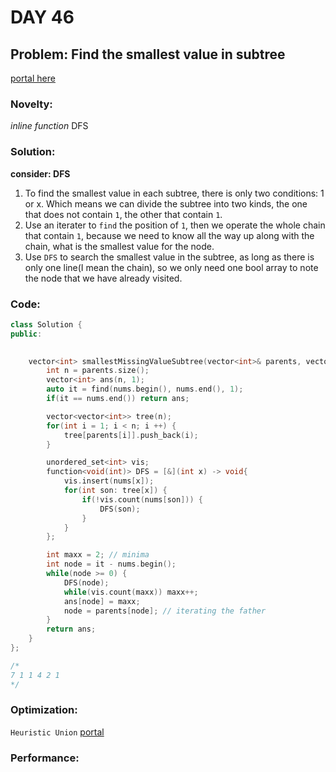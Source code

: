 # DAY 46
## Problem: Find the smallest value in subtree

[portal here](https://leetcode.cn/problems/smallest-missing-genetic-value-in-each-subtree/description/)

### Novelty:

_inline function_ DFS

###  Solution:

**consider: DFS**

1. To find the smallest value in each subtree, there is only two conditions: 1 or x. Which means we can divide the subtree into two kinds, the one that does not contain `1`, the other that contain `1`.
2. Use an iterater to `find` the position of `1`, then we operate the whole chain that contain `1`, because we need to know all the way up along with the chain, what is the smallest value for the node.
3. Use `DFS` to search the smallest value in the subtree, as long as there is only one line(I mean the chain), so we only need one bool array to note the node that we have already visited.

### Code:
```c++
class Solution {
public:
    

    vector<int> smallestMissingValueSubtree(vector<int>& parents, vector<int>& nums) {
        int n = parents.size();
        vector<int> ans(n, 1);
        auto it = find(nums.begin(), nums.end(), 1);
        if(it == nums.end()) return ans;

        vector<vector<int>> tree(n);
        for(int i = 1; i < n; i ++) {
            tree[parents[i]].push_back(i);
        }

        unordered_set<int> vis;
        function<void(int)> DFS = [&](int x) -> void{
            vis.insert(nums[x]);
            for(int son: tree[x]) {
                if(!vis.count(nums[son])) {
                    DFS(son);
                }
            }
        };

        int maxx = 2; // minima
        int node = it - nums.begin();
        while(node >= 0) {
            DFS(node);
            while(vis.count(maxx)) maxx++;
            ans[node] = maxx;
            node = parents[node]; // iterating the father
        }
        return ans;
    }
};

/*
7 1 1 4 2 1
*/
```

### Optimization:

`Heuristic Union` [portal](https://oi-wiki.org/graph/dsu-on-tree/)

### Performance:

